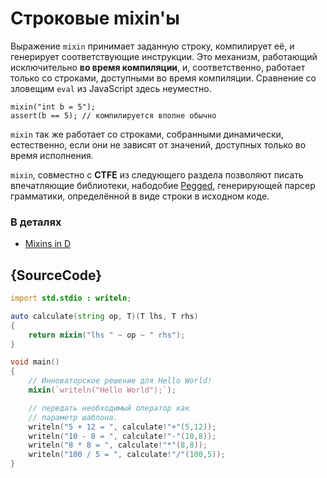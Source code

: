 # Строковые mixin'ы

Выражение `mixin` принимает заданную строку, компилирует её,
и генерирует соответствующие инструкции. Это механизм,
работающий исключительно **во время компиляции**, и, соответственно,
работает только со строками, доступными во время компиляции.
Сравнение со зловещим `eval` из JavaScript здесь неуместно.

    mixin("int b = 5");
    assert(b == 5); // компилируется вполне обычно

`mixin` так же работает со строками, собранными динамически,
естественно, если они не зависят от значений, доступных
только во время исполнения.

`mixin`, совместно с **CTFE** из следующего раздела
позволяют писать впечатляющие библиотеки, набодобие
[Pegged](https://github.com/PhilippeSigaud/Pegged),
генерирующей парсер грамматики, определённой в виде
строки в исходном коде.

### В деталях

- [Mixins in D](https://dlang.org/spec/template-mixin.html)

## {SourceCode}

```d
import std.stdio : writeln;

auto calculate(string op, T)(T lhs, T rhs)
{
    return mixin("lhs " ~ op ~ " rhs");
}

void main()
{
    // Инноваторское решение для Hello World!
    mixin(`writeln("Hello World");`);

    // передать необходимый оператор как
    // параметр шаблона.
    writeln("5 + 12 = ", calculate!"+"(5,12));
    writeln("10 - 8 = ", calculate!"-"(10,8));
    writeln("8 * 8 = ", calculate!"*"(8,8));
    writeln("100 / 5 = ", calculate!"/"(100,5));
}
```
